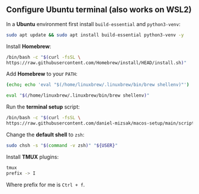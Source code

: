 ## Configure Ubuntu terminal (also works on WSL2)

In a **Ubuntu** environment first install `build-essential` and `python3-venv`:
```bash
sudo apt update && sudo apt install build-essential python3-venv -y
```

Install **Homebrew**:
```bash
/bin/bash -c "$(curl -fsSL \
https://raw.githubusercontent.com/Homebrew/install/HEAD/install.sh)"
```

Add **Homebrew** to your `PATH`:
```bash
(echo; echo 'eval "$(/home/linuxbrew/.linuxbrew/bin/brew shellenv)"') | tee -a ${HOME}/.zshenv ${HOME}/.bashrc
```
```bash
eval "$(/home/linuxbrew/.linuxbrew/bin/brew shellenv)"
```

Run the **terminal setup** script:
```bash
/bin/bash -c "$(curl -fsSL \
https://raw.githubusercontent.com/daniel-mizsak/macos-setup/main/scripts/terminal-setup.sh)"
```

Change the **default shell** to `zsh`:
```bash
sudo chsh -s "$(command -v zsh)" "${USER}"
```

Install **TMUX** plugins:
```bash
tmux
prefix -> I
```

Where prefix for me is `Ctrl + f`.
